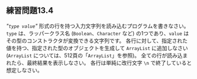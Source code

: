 ## 練習問題13.4

_"`type value`"_ 形式の行を持つ入力文字列を読み込むプログラムを書きなさい。
`type` は、ラッパークラス名 (`Boolean`、`Character` など) の1つであり、`value` はその型のコンストラクタが変換できる文字列です。
各行に対して、指定された値を持つ、指定された型のオブジェクトを生成して `ArrayList` に追加しなさい 
(`ArrayList` については、512頁の「`ArrayList`」を参照)。
全ての行が読み込まれたら、最終結果を表示しなさい。
各行は単純に改行文字 `\n` で終了していると想定しなさい。

